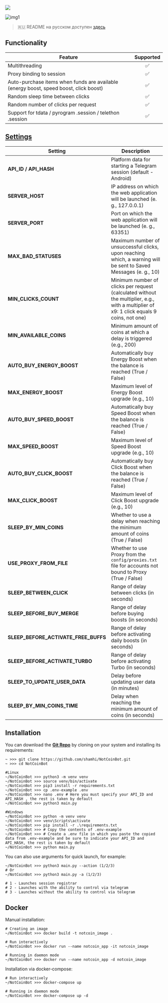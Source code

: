 [<img src="https://img.shields.io/badge/Telegram-%40Me-orange">](https://t.me/sho6ot)


![img1](.github/images/img1.png)

> 🇷🇺 README на русском доступен [здесь](README.md)

## Functionality  
| Feature                                                                               | Supported |
|---------------------------------------------------------------------------------------|:---------:|
| Multithreading                                                                        |     ✅     |
| Proxy binding to session                                                              |     ✅     |
| Auto-purchase items when funds are available (energy boost, speed boost, click boost) |     ✅     |
| Random sleep time between clicks                                                      |     ✅     |
| Random number of clicks per request                                                   |     ✅     |
| Support for tdata / pyrogram .session / telethon .session                             |     ✅     |


## [Settings](https://github.com/shamhi/NotCoinBot/blob/main/config/config.py)
| Setting                              | Description                                                                                                                              |
|--------------------------------------|------------------------------------------------------------------------------------------------------------------------------------------|
| **API_ID / API_HASH**                | Platform data for starting a Telegram session (default - Android)                                                                        |
| **SERVER_HOST**                      | IP address on which the web application will be launched (e. g., 127.0.0.1)                                                              |
| **SERVER_PORT**                      | Port on which the web application will be launched (e. g., 63351)                                                                        |
| **MAX_BAD_STATUSES**                 | Maximum number of unsuccessful clicks, upon reaching which, a warning will be sent to Saved Messages (e. g., 10)                         |
| **MIN_CLICKS_COUNT**                 | Minimum number of clicks per request (calculated without the multiplier, e.g., with a multiplier of x9: 1 click equals 9 coins, not one) |
| **MIN_AVAILABLE_COINS**              | Minimum amount of coins at which a delay is triggered (e.g., 200)                                                                        |
| **AUTO_BUY_ENERGY_BOOST**            | Automatically buy Energy Boost when the balance is reached (True / False)                                                                |
| **MAX_ENERGY_BOOST**                 | Maximum level of Energy Boost upgrade (e.g., 10)                                                                                         |
| **AUTO_BUY_SPEED_BOOST**             | Automatically buy Speed Boost when the balance is reached (True / False)                                                                 |
| **MAX_SPEED_BOOST**                  | Maximum level of Speed Boost upgrade (e.g., 10)                                                                                          |
| **AUTO_BUY_CLICK_BOOST**             | Automatically buy Click Boost when the balance is reached (True / False)                                                                 |
| **MAX_CLICK_BOOST**                  | Maximum level of Click Boost upgrade (e.g., 10)                                                                                          |
| **SLEEP_BY_MIN_COINS**               | Whether to use a delay when reaching the minimum amount of coins (True / False)                                                          |
| **USE_PROXY_FROM_FILE**              | Whether to use Proxy from the `config/proxies.txt` file for accounts not bound to Proxy (True / False)                                   |
| **SLEEP_BETWEEN_CLICK**              | Range of delay between clicks (in seconds)                                                                                               |
| **SLEEP_BEFORE_BUY_MERGE**           | Range of delay before buying boosts (in seconds)                                                                                         |
| **SLEEP_BEFORE_ACTIVATE_FREE_BUFFS** | Range of delay before activating daily boosts (in seconds)                                                                               |
| **SLEEP_BEFORE_ACTIVATE_TURBO**      | Range of delay before activating Turbo (in seconds)                                                                                      |
| **SLEEP_TO_UPDATE_USER_DATA**        | Delay before updating user data (in minutes)                                                                                             |
| **SLEEP_BY_MIN_COINS_TIME**          | Delay when reaching the minimum amount of coins (in seconds)                                                                             |

## Installation
You can download the [**Git Repo**](https://github.com/shamhi/NotCoinBot) by cloning on your system and installing its requirements:
```
~ >>> git clone https://github.com/shamhi/NotCoinBot.git 
~ >>> cd NotCoinBot

#Linux
~/NotCoinBot >>> python3 -m venv venv
~/NotCoinBot >>> source venv/bin/activate
~/NotCoinBot >>> pip3 install -r requirements.txt
~/NotCoinBot >>> cp .env-example .env
~/NotCoinBot >>> nano .env # Here you must specify your API_ID and API_HASH , the rest is taken by default
~/NotCoinBot >>> python3 main.py

#Windows
~/NotCoinBot >>> python -m venv venv
~/NotCoinBot >>> venv\Scripts\activate
~/NotCoinBot >>> pip install -r .\requirements.txt
~/NotCoinBot >>> # Copy the contents of .env-example
~/NotCoinBot >>> # Create a .env file in which you paste the copied data from .env-example and be sure to indicate your API_ID and API_HASH, the rest is taken by default
~/NotCoinBot >>> python main.py
```

You can also use arguments for quick launch, for example:
```
~/NotCoinBot >>> python3 main.py --action (1/2/3)
# Or
~/NotCoinBot >>> python3 main.py -a (1/2/3)

# 1 - Launches session registrar
# 2 - Launches with the ability to control via telegram
# 3 - Launches without the ability to control via telegram
```

## Docker
Manual installation:
```shell
# Creating an image
~/NotCoinBot >>> docker build -t notcoin_image .

# Run interactively
~/NotCoinBot >>> docker run --name notcoin_app -it notcoin_image

# Running in daemon mode
~/NotCoinBot >>> docker run --name notcoin_app -d notcoin_image
```

Installation via docker-compose:
```shell
# Run interactively
~/NotCoinBot >>> docker-compose up

# Running in daemon mode
~/NotCoinBot >>> docker-compose up -d
```
